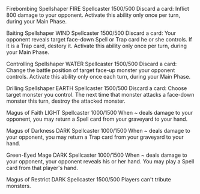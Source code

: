 Firebombing Spellshaper
FIRE
Spellcaster
1500/500
Discard a card: Inflict 800 damage to your opponent. Activate this ability only once per turn, during your Main Phase.

Baiting Spellshaper
WIND
Spellcaster
1500/500
Discard a card: Your opponent reveals target face-down Spell or Trap card he or she controls. If it is a Trap card, destory it. Activate this ability only once per turn, during your Main Phase.

Controlling Spellshaper
WATER
Spellcaster
1500/500
Discard a card: Change the battle position of target face-up monster your opponent controls. Activate this ability only once each turn, during your Main Phase.

Drilling Spellshaper
EARTH
Spellcaster
1500/500
Discard a card: Choose target monster you control. The next time that monster attacks a face-down monster this turn, destroy the attacked monster.

Magus of Faith
LIGHT
Spellcaster
1000/1500
When ~ deals damage to your opponent, you may return a Spell card from your graveyard to your hand.

Magus of Darkness
DARK
Spellcaster
1000/1500
When ~ deals damage to your opponent, you may return a Trap card from your graveyard to your hand.

Green-Eyed Mage
DARK
Spellcaster
1000/1500
When ~ deals damage to your opponent, your opponent reveals his or her hand. You may play a Spell card from that player's hand.

Magus of Restrict
DARK
Spellcaster
1500/500
Players can't tribute monsters.

